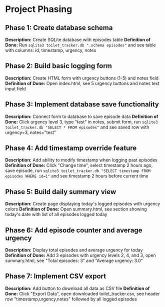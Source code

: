 # Project Phasing

## Phase 1: Create database schema
**Description:** Create SQLite database with episodes table
**Definition of Done:** Run `sqlite3 toilet_tracker.db ".schema episodes"` and see table with columns: id, timestamp, urgency, notes

## Phase 2: Build basic logging form
**Description:** Create HTML form with urgency buttons (1-5) and notes field
**Definition of Done:** Open index.html, see 5 urgency buttons and notes text input field

## Phase 3: Implement database save functionality
**Description:** Connect form to database to save episode data
**Definition of Done:** Click urgency level 3, type "test" in notes, submit form, run `sqlite3 toilet_tracker.db "SELECT * FROM episodes"` and see saved row with urgency=3, notes="test"

## Phase 4: Add timestamp override feature
**Description:** Add ability to modify timestamp when logging past episodes
**Definition of Done:** Click "Change time", select timestamp 2 hours ago, save episode, run `sqlite3 toilet_tracker.db "SELECT timestamp FROM episodes WHERE id=1"` and see timestamp 2 hours before current time

## Phase 5: Build daily summary view
**Description:** Create page displaying today's logged episodes with urgency colors
**Definition of Done:** Open summary.html, see section showing today's date with list of all episodes logged today

## Phase 6: Add episode counter and average urgency
**Description:** Display total episodes and average urgency for today
**Definition of Done:** Add 3 episodes with urgency levels 2, 4, and 3, open summary.html, see "Total episodes: 3" and "Average urgency: 3.0"

## Phase 7: Implement CSV export
**Description:** Add button to download all data as CSV file
**Definition of Done:** Click "Export Data", open downloaded toilet_tracker.csv, see header row "timestamp,urgency,notes" followed by all logged episodes